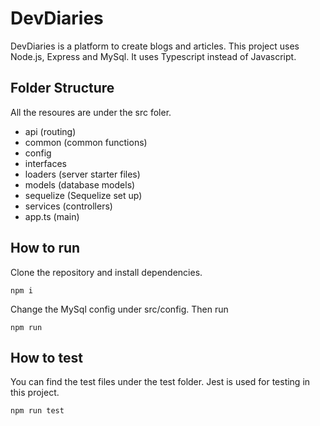 # DevDiaries
DevDiaries is a platform to create blogs and articles. This project uses Node.js, Express and MySql. It uses Typescript instead of Javascript.

## Folder Structure
All the resoures are under the src foler. 
- api (routing)
- common (common functions)
- config
- interfaces
- loaders (server starter files)
- models (database models)
- sequelize (Sequelize set up)
- services (controllers)
- app.ts (main)


## How to run
Clone the repository and install dependencies.
```
npm i
```

Change the MySql config under src/config. Then run 

```
npm run
```

## How to test
You can find the test files under the test folder. Jest is used for testing in this project.
```
npm run test
```
